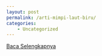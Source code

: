 ```yaml
---
layout: post
permalink: /arti-mimpi-laut-biru/
categories:
    - Uncategorized
---
```


[Baca Selengkapnya](/02)